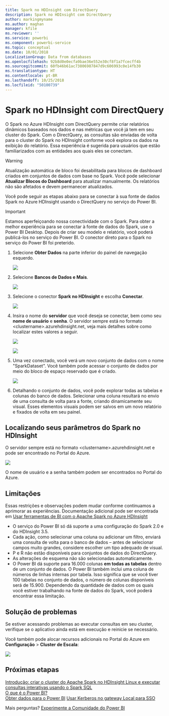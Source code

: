 ```yaml
---
title: Spark no HDInsight com DirectQuery
description: Spark no HDInsight com DirectQuery
author: markingmyname
ms.author: maghan
manager: kfile
ms.reviewer: ''
ms.service: powerbi
ms.component: powerbi-service
ms.topic: conceptual
ms.date: 10/01/2018
LocalizationGroup: Data from databases
ms.openlocfilehash: 92b8d0e0ecfa9bae36e552e30cf8f1a7fcecff4b
ms.sourcegitcommit: 60fb46b61ac73806987847d9c606993c0e14fb30
ms.translationtype: HT
ms.contentlocale: pt-BR
ms.lasthandoff: 10/25/2018
ms.locfileid: "50100739"
---
```

# <a name="spark-on-hdinsight-with-directquery"></a>Spark no HDInsight com DirectQuery

O Spark no Azure HDInsight com DirectQuery permite criar relatórios dinâmicos baseados nos dados e nas métricas que você já tem em seu cluster do Spark. Com o DirectQuery, as consultas são enviadas de volta para o cluster do Spark no HDInsight conforme você explora os dados na exibição do relatório. Essa experiência é sugerida para usuários que estão familiarizados com as entidades aos quais eles se conectam.

> [!WARNING]
> Atualização automática de bloco foi desabilitada para blocos de dashboard criados em conjuntos de dados com base no Spark. Você pode selecionar **Atualizar Blocos do Dashboard** para atualizar manualmente. Os relatórios não são afetados e devem permanecer atualizados. 

Você pode seguir as etapas abaixo para se conectar à sua fonte de dados Spark no Azure HDInsight usando o DirectQuery no serviço do Power BI.

> [!Important]
> Estamos aperfeiçoando nossa conectividade com o Spark.  Para obter a melhor experiência para se conectar à fonte de dados do Spark, use o Power BI Desktop.  Depois de criar seu modelo e relatório, você poderá publicá-los no serviço do Power BI.  O conector direto para o Spark no serviço do Power BI foi preterido.

1. Selecione **Obter Dados** na parte inferior do painel de navegação esquerdo.

     ![](media/spark-on-hdinsight-with-direct-connect/spark-getdata.png)
2. Selecione **Bancos de Dados e Mais**.

     ![](media/spark-on-hdinsight-with-direct-connect/spark-getdata-databases.png)
3. Selecione o conector **Spark no HDInsight** e escolha **Conectar**.

     ![](media/spark-on-hdinsight-with-direct-connect/spark-getdata-databases-connect.png)
4. Insira o nome do **servidor** que você deseja se conectar, bem como seu **nome de usuário** e **senha**. O servidor sempre está no formato \<clustername\>.azurehdinsight.net, veja mais detalhes sobre como localizar estes valores a seguir.

     ![](media/spark-on-hdinsight-with-direct-connect/spark-server-name.png)

     ![](media/spark-on-hdinsight-with-direct-connect/spark-username.png)
5. Uma vez conectado, você verá um novo conjunto de dados com o nome "SparkDataset". Você também pode acessar o conjunto de dados por meio do bloco de espaço reservado que é criado.

     ![](media/spark-on-hdinsight-with-direct-connect/spark-dataset.png)
6. Detalhando o conjunto de dados, você pode explorar todas as tabelas e colunas do banco de dados. Selecionar uma coluna resultará no envio de uma consulta de volta para a fonte, criando dinamicamente seu visual. Esses elementos visuais podem ser salvos em um novo relatório e fixados de volta em seu painel.

## <a name="finding-your-spark-on-hdinsight-parameters"></a>Localizando seus parâmetros do Spark no HDInsight

O servidor sempre está no formato \<clustername\>.azurehdinsight.net e pode ser encontrado no Portal do Azure.

![](media/spark-on-hdinsight-with-direct-connect/spark-server-name-parameter.png)

O nome de usuário e a senha também podem ser encontrados no Portal do Azure.

## <a name="limitations"></a>Limitações

Essas restrições e observações podem mudar conforme continuamos a aprimorar as experiências. Documentação adicional pode ser encontrada em [Usar ferramentas de BI com o Apache Spark no Azure HDInsight](/azure/hdinsight/spark/apache-spark-use-bi-tools/)

* O serviço do Power BI só dá suporte a uma configuração do Spark 2.0 e do HDInsight 3.5.
* Cada ação, como selecionar uma coluna ou adicionar um filtro, enviará uma consulta de volta para o banco de dados – antes de selecionar campos muito grandes, considere escolher um tipo adequado de visual.
* P e R não estão disponíveis para conjuntos de dados do DirectQuery.
* As alterações de esquema não são selecionadas automaticamente.
* O Power BI dá suporte para 16.000 colunas **em todas as tabelas** dentro de um conjunto de dados. O Power BI também inclui uma coluna de números de linhas internas por tabela. Isso significa que se você tiver 100 tabelas no conjunto de dados, o número de colunas disponíveis será de 15.900. Dependendo da quantidade de dados com os quais você estiver trabalhando na fonte de dados do Spark, você poderá encontrar essa limitação.

## <a name="troubleshooting"></a>Solução de problemas

Se estiver acessando problemas ao executar consultas em seu cluster, verifique se o aplicativo ainda está em execução e reinicie se necessário.

Você também pode alocar recursos adicionais no Portal do Azure em **Configuração** > **Cluster de Escala**:

![](media/spark-on-hdinsight-with-direct-connect/spark-scale.png)

## <a name="next-steps"></a>Próximas etapas

[Introdução: criar o cluster do Apache Spark no HDInsight Linux e executar consultas interativas usando o Spark SQL](/azure/hdinsight/spark/apache-spark-jupyter-spark-sql/)  
[O que é o Power BI?](power-bi-overview.md)  
[Obter dados para o Power BI](service-get-data.md)
[Usar Kerberos no gateway Local para SSO](service-gateway-sso-kerberos.md)

Mais perguntas? [Experimente a Comunidade do Power BI](http://community.powerbi.com/)